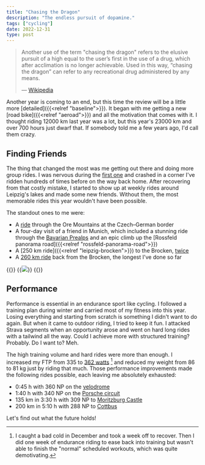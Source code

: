 ```yaml
---
title: "Chasing the Dragon"
description: "The endless pursuit of dopamine."
tags: ["cycling"]
date: 2022-12-31
type: post
---
```

> Another use of the term "chasing the dragon" refers to the elusive pursuit of a high equal to the user’s first in the use of a drug, which after acclimation is no longer achievable. Used in this way, “chasing the dragon” can refer to any recreational drug administered by any means.
>
> &mdash; [Wikipedia](https://en.wikipedia.org/wiki/Chasing_the_dragon)

Another year is coming to an end, but this time the review will be a little more [detailed]({{<relref "baseline">}}). It began with me getting a new [road bike]({{<relref "aeroad">}}) and all the motivation that comes with it. I thought riding 12000 km last year was a lot, but this year's 23000 km and over 700 hours just dwarf that. If somebody told me a few years ago, I'd call them crazy.

## Finding Friends
The thing that changed the most was me getting out there and doing more group rides. I was nervous during the [first one](https://www.strava.com/activities/7065053419) and crashed in a corner I've ridden hundreds of times before on the way back home. After recovering from that costly mistake, I started to show up at weekly rides around Leipzig's lakes and made some new friends. Without them, the most memorable rides this year wouldn't have been possible.

The standout ones to me were:

- A [ride](https://www.strava.com/activities/7593182003) through the Ore Mountains at the  Czech–German border
- A four-day visit of a friend in Munich, which included a stunning ride through the [Bavarian Prealps](https://www.strava.com/activities/7290927694) and an epic climb up the [Rossfeld panorama road]({{<relref "rossfeld-panorama-road">}})
- A [250 km ride]({{<relref "leipzig-brocken">}}) to the Brocken, [twice](https://www.strava.com/activities/7403550389)
- A [260 km ride](https://www.strava.com/activities/7560351593) back from the Brocken, the longest I've done so far

{{<escape>}}
  {{<image src="img/lake-walchen.jpg" caption="Lake Walchen, one of the deepest and largest alpine lakes in Germany">}}
{{</escape>}}

## Performance
Performance is essential in an endurance sport like cycling. I followed a training plan during winter and carried most of my fitness into this year. Losing everything and starting from scratch is something I didn't want to do again. But when it came to outdoor riding, I tried to keep it fun. I attacked Strava segments when an opportunity arose and went on hard long rides with a tailwind all the way. Could I achieve more with structured training? Probably. Do I want to? Meh.

The high training volume and hard rides were more than enough. I increased my FTP from 335 to [362 watts](https://www.strava.com/activities/8126583881) [^1] and reduced my weight from 86 to 81 kg just by riding that much. Those performance improvements made the following rides possible, each leaving me absolutely exhausted:

[^1]: I caught a bad cold in December and took a week off to recover. Then I did one week of endurance riding to ease back into training but wasn't able to finish the "normal" scheduled workouts, which was quite demotivating.

- 0:45 h with 360 NP on the [velodrome](https://www.strava.com/activities/7851082063)
- 1:40 h with 340 NP on the [Porsche circuit](https://www.strava.com/activities/7765341254)
- 135 km in 3:30 h with 309 NP to [Moritzburg Castle](https://www.strava.com/activities/7930747324)
- 200 km in 5:10 h with 288 NP to [Cottbus](https://www.strava.com/activities/8058129953)

Let's find out what the future holds!
